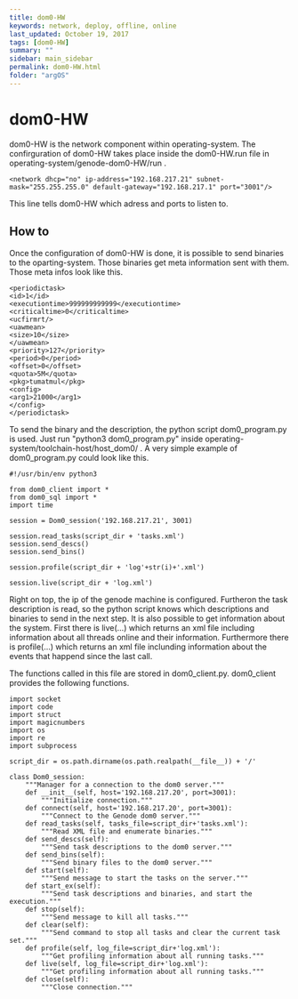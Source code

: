 ```yaml
---
title: dom0-HW
keywords: network, deploy, offline, online
last_updated: October 19, 2017
tags: [dom0-HW]
summary: ""
sidebar: main_sidebar
permalink: dom0-HW.html
folder: "argOS"
---
```


# dom0-HW

dom0-HW is the network component within operating-system.
The confirguration of dom0-HW takes place inside the dom0-HW.run file in operating-system/genode-dom0-HW/run .

```
<network dhcp="no" ip-address="192.168.217.21" subnet-mask="255.255.255.0" default-gateway="192.168.217.1" port="3001"/>
```

This line tells dom0-HW which adress and ports to listen to.

## How to

Once the configuration of dom0-HW is done, it is possible to send binaries to the oparting-system.
Those binaries get meta information sent with them. Those meta infos look like this.

```
<periodictask>
<id>1</id>
<executiontime>999999999999</executiontime>
<criticaltime>0</criticaltime>
<ucfirmrt/>
<uawmean>
<size>10</size>
</uawmean>
<priority>127</priority>
<period>0</period>
<offset>0</offset>
<quota>5M</quota>
<pkg>tumatmul</pkg>
<config>
<arg1>21000</arg1>
</config>
</periodictask>
```

To send the binary and the description, the python script dom0_program.py is used.
Just run "python3 dom0_program.py" inside operating-system/toolchain-host/host_dom0/ .
A very simple example of dom0_program.py could look like this.

```
#!/usr/bin/env python3

from dom0_client import *
from dom0_sql import *
import time

session = Dom0_session('192.168.217.21', 3001)

session.read_tasks(script_dir + 'tasks.xml')
session.send_descs()
session.send_bins()

session.profile(script_dir + 'log'+str(i)+'.xml')

session.live(script_dir + 'log.xml')

```
Right on top, the ip of the genode machine is configured.
Furtheron the task description is read, so the python script knows which descriptions and binaries to send in the next step.
It is also possible to get information about the system.
First there is live(...) which returns an xml file including information about all threads online and their information.
Furthermore there is profile(...) which returns an xml file inclunding information about the events that happend since the last call.

The functions called in this file are stored in dom0_client.py.
dom0_client provides the following functions.

```
import socket
import code
import struct
import magicnumbers
import os
import re
import subprocess

script_dir = os.path.dirname(os.path.realpath(__file__)) + '/'

class Dom0_session:
	"""Manager for a connection to the dom0 server."""
	def __init__(self, host='192.168.217.20', port=3001):
		"""Initialize connection."""
	def connect(self, host='192.168.217.20', port=3001):
		"""Connect to the Genode dom0 server."""
	def read_tasks(self, tasks_file=script_dir+'tasks.xml'):
		"""Read XML file and enumerate binaries."""
	def send_descs(self):
		"""Send task descriptions to the dom0 server."""
	def send_bins(self):
		"""Send binary files to the dom0 server."""
	def start(self):
		"""Send message to start the tasks on the server."""
	def start_ex(self):
		"""Send task descriptions and binaries, and start the execution."""
	def stop(self):
		"""Send message to kill all tasks."""
	def clear(self):
		"""Send command to stop all tasks and clear the current task set."""
	def profile(self, log_file=script_dir+'log.xml'):
		"""Get profiling information about all running tasks."""
	def live(self, log_file=script_dir+'log.xml'):
		"""Get profiling information about all running tasks."""
	def close(self):
		"""Close connection."""
```



